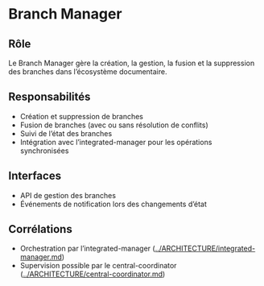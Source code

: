 # Branch Manager

## Rôle

Le Branch Manager gère la création, la gestion, la fusion et la suppression des branches dans l’écosystème documentaire.

## Responsabilités

- Création et suppression de branches
- Fusion de branches (avec ou sans résolution de conflits)
- Suivi de l’état des branches
- Intégration avec l’integrated-manager pour les opérations synchronisées

## Interfaces

- API de gestion des branches
- Événements de notification lors des changements d’état

## Corrélations

- Orchestration par l’integrated-manager ([../ARCHITECTURE/integrated-manager.md](../ARCHITECTURE/integrated-manager.md))
- Supervision possible par le central-coordinator ([../ARCHITECTURE/central-coordinator.md](../ARCHITECTURE/central-coordinator.md))

